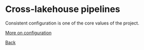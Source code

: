# Cross-lakehouse pipelines

Consistent configuration is one of the core values of the project.

[More on configuration](configuration.md)

[Back](../index.md)
